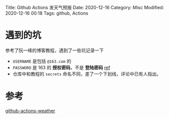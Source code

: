 Title: Github Actions 发天气预报
Date: 2020-12-16
Category: Misc
Modified: 2020-12-16 00:18
Tags: github, Actions

# 遇到的坑

参考了阮一峰的博客教程，遇到了一些坑记录一下

* `USERNAME` 是包括 `@163.com` 的
* `PASSWORD` 是 163 的 **授权密码**，不是 **登陆密码** [ref](https://blog.csdn.net/archer119/article/details/64942220)
* 仓库中和教程的 `secrets` 命名不同，差了一个下划线，评论中已有人指出。

# 参考

[github-actions-weather](http://www.ruanyifeng.com/blog/2019/09/getting-started-with-github-actions.html)

